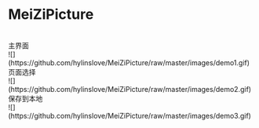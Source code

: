 # MeiZiPicture
</br>
主界面</br>
![](https://github.com/hylinslove/MeiZiPicture/raw/master/images/demo1.gif)
</br>
页面选择</br>
![](https://github.com/hylinslove/MeiZiPicture/raw/master/images/demo2.gif)
</br>
保存到本地</br>
![](https://github.com/hylinslove/MeiZiPicture/raw/master/images/demo3.gif)
